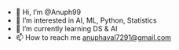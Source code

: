 - 👋 Hi, I’m @Anuph99
- 👀 I’m interested in AI, ML, Python, Statistics
- 🌱 I’m currently learning DS & AI
- 📫 How to reach me anuphaval7291@gmail.com

<!---
Anuph99/Anuph99 is a ✨ special ✨ repository because its `README.md` (this file) appears on your GitHub profile.
You can click the Preview link to take a look at your changes.
--->

